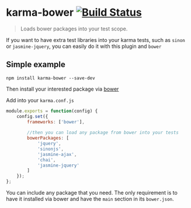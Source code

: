 # karma-bower [![Build Status](https://travis-ci.org/just-boris/karma-bower.svg?branch=master)](https://travis-ci.org/just-boris/karma-bower)

> Loads bower packages into your test scope. 

If you want to have extra test libraries into your karma tests, such as `sinon` or `jasmine-jquery`, you can easily 
do it with this plugin and `bower`


## Simple example

`npm install karma-bower --save-dev`

Then install your interested package via [bower]

Add into your `karma.conf.js`

```js
module.exports = function(config) {
    config.set({
        frameworks: ['bower'],
        
        //then you can load any package from bower into your tests
        bowerPackages: [
            'jquery',
            'sinonjs',
            'jasmine-ajax',
            'chai',
            'jasmine-jquery'
        ]
    });
};
```

You can include any package that you need. The only requirement is to have it installed via bower and have 
the `main` section in its `bower.json`. 

[bower]: http://bower.io
